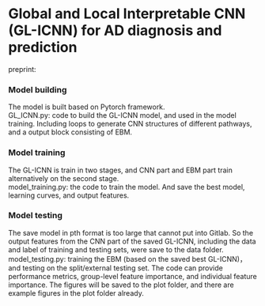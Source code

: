 # Global and Local Interpretable CNN (GL-ICNN) for AD diagnosis and prediction

preprint:  


### Model building
The model is built based on Pytorch framework.   
GL_ICNN.py: code to build the GL-ICNN model, and used in the model training. Including loops to generate CNN structures of different pathways, and a output block consisting of EBM.   

### Model training 
The GL-ICNN is train in two stages, and CNN part and EBM part train alternatively on the second stage.     
model_training.py: the code to train the model. And save the best model, learning curves, and output features.   


### Model testing
The save model in pth format is too large that cannot put into Gitlab. So the output features from the CNN part of the saved GL-ICNN, including the data and label of training and testing sets, were save to the data folder.   
model_testing.py: training the EBM (based on the saved best GL-ICNN)，and testing on the split/external testing set. The code can provide performance metrics, group-level feature importance, and individual feature importance. The figures will be saved to the plot folder, and there are example figures in the plot folder already.   



















